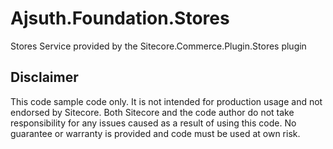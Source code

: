 # Ajsuth.Foundation.Stores
Stores Service provided by the Sitecore.Commerce.Plugin.Stores plugin

## Disclaimer
This code sample code only. It is not intended for production usage and not endorsed by Sitecore.
Both Sitecore and the code author do not take responsibility for any issues caused as a result of using this code.
No guarantee or warranty is provided and code must be used at own risk.
